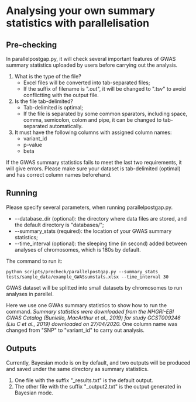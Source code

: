 # Analysing your own summary statistics with parallelisation

## Pre-checking

In parallelpostgap.py, it will check several important features of GWAS summary statistics uploaded by users before carrying out the analysis.

1. What is the type of the file?
	* Excel files will be converted into tab-separated files;
	* If the suffix of filename is ".out", it will be changed to ".tsv" to avoid conflictting with the output file.
2. Is the file tab-delimited?
	* Tab-delimited is optimal;
	* If the file is separated by some common sparators, including space, comma, semicolon, colom and pipe, it can be changed to tab-separated automatically.
3. It must have the following columns with assigned column names:
   * variant_id
   * p-value
   * beta

If the GWAS summary statistics fails to meet the last two requirements, it will give errors. Please make sure your dataset is tab-delimited (optimal) and has correct column names beforehand.

## Running

Please specify several parameters, when running parallelpostgap.py.

* --database_dir (optional): the directory where data files are stored, and the default directory is "databases/";
* --summary_stats (required): the location of your GWAS summary statistics;
* --time_interval (optional): the sleeping time (in second) added between analyses of chromosomes, which is 180s by default.

The command to run it:

`python scripts/precheck/parallelpostgap.py --summary_stats tests/sample_data/example_GWASsumstats.xlsx --time_interval 30`

GWAS dataset will be splitted into small datasets by chromosomes to run analyses in parellel.

Here we use one GWAs summary statistics to show how to run the command. *Summary statistics were downloaded from the NHGRI-EBI GWAS Catalog (Buniello, MacArthur et al., 2019) for study GCST009246 (Liu C et al., 2019) downloaded on 27/04/2020.* One column name was changed from "SNP" to "variant_id" to carry out analysis.

## Outputs

Currently, Bayesian mode is on by default, and two outputs will be produced and saved under the same directory as summary statistics.

1. One file with the suffix "\_results.txt" is the default output.
2. The other file with the suffix "\_output2.txt" is the output generated in Bayesian mode.
